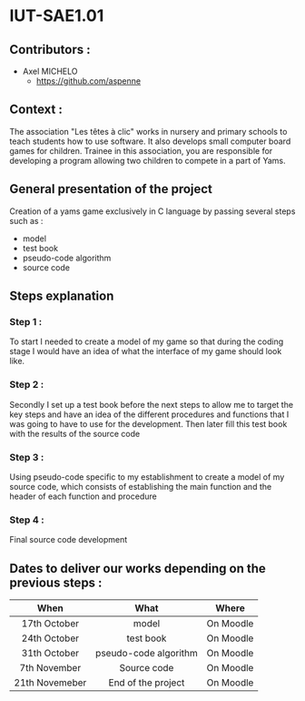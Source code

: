 # IUT-SAE1.01

## Contributors :
- Axel MICHELO
  - https://github.com/aspenne

## Context : 
The association "Les têtes à clic" works in nursery and primary schools
to teach students how to use software. It also develops small
computer board games for children. Trainee in this association, you
are responsible for developing a program allowing two children to compete in a
part of Yams.

## General presentation of the project
Creation of a yams game exclusively in C language by passing several steps such as :
- model
- test book
- pseudo-code algorithm
- source code

## Steps explanation 
### Step 1 : 
To start I needed to create a model of my game so that during the coding stage I would have an idea of what the interface of my game should look like.

### Step 2 :
Secondly I set up a test book before the next steps to allow me to target the key steps and have an idea of the different procedures and functions that I was going to have to use for the development. Then later fill this test book with the results of the source code


### Step 3 :
Using pseudo-code specific to my establishment to create a model of my source code, which consists of establishing the main function and the header of each function and procedure

### Step 4 :
Final source code development


## Dates to deliver our works depending on the previous steps :
|When|What|Where|
|:---:|:---:|:---:|
|17th October| model |On Moodle|
|24th October| test book |On Moodle|
|31th October| pseudo-code algorithm |On Moodle|
|7th November| Source code |On Moodle|
|21th Novemeber| End of the project |On Moodle|

